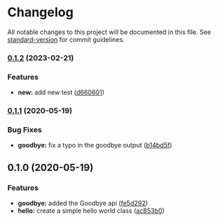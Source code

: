 # Changelog

All notable changes to this project will be documented in this file. See [standard-version](https://github.com/conventional-changelog/standard-version) for commit guidelines.

### [0.1.2](https://github.com/tharinduEranga/java-maven-standard-version-sample/compare/v0.1.1...v0.1.2) (2023-02-21)


### Features

* **new:** add new test ([d660601](https://github.com/tharinduEranga/java-maven-standard-version-sample/commit/d6606013f0a2bdd734bc5370c9174a3d0e89f10e))

### [0.1.1](https://github.com/dwmkerr/java-maven-standard-version-sample/compare/v0.1.0...v0.1.1) (2020-05-19)


### Bug Fixes

* **goodbye:** fix a typo in the goodbye output ([b14bd5f](https://github.com/dwmkerr/java-maven-standard-version-sample/commit/b14bd5f914cda6b81cf5a488602fa187ba28cb65))

## 0.1.0 (2020-05-19)


### Features

* **goodbye:** added the Goodbye api ([fe5d292](https://github.com/dwmkerr/java-maven-standard-version-sample/commit/fe5d29273fdcbacc9bfb2b4a89a1cae147cc0047))
* **hello:** create a simple hello world class ([ac853b0](https://github.com/dwmkerr/java-maven-standard-version-sample/commit/ac853b02cfc64e8513d57cefd74d0ad2d80e59e9))
